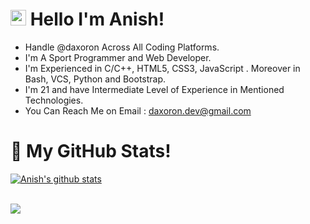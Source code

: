 # <img src="https://raw.githubusercontent.com/aemmadi/aemmadi/master/wave.gif" width="25px"> Hello I'm Anish! 
- Handle @daxoron Across All Coding Platforms.
- I'm A Sport Programmer and Web Developer.
- I'm Experienced in C/C++, HTML5, CSS3, JavaScript . Moreover in Bash, VCS, Python and Bootstrap.
- I'm 21 and have Intermediate Level of Experience in Mentioned Technologies.
- You Can Reach Me on Email : daxoron.dev@gmail.com
  
# 🌱 My GitHub Stats!
<a href="#">
  <img align="center" src="https://github-readme-stats.vercel.app/api?username=daxoron&show_icons=true&include_all_commits=true&theme=dark" alt="Anish's github stats" />
</a><br>

<p><br><a href="#">
  <img align="center" src="http://github-readme-streak-stats.herokuapp.com?user=daxoron&theme=dark" />
</a></p>
